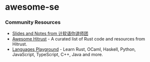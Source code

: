 # awesome-se

### Community Resources

- [Slides and Notes from 计软语你讲师团](https://github.com/HIT-SE/slides-notes)
- [Awesome Hitrust](https://github.com/h1trust/awesome-hit-rust) - A curated list of Rust code and resources from Hitrust. 
- [Languages Playground](https://github.com/raptazure/playground) - Learn Rust, OCaml, Haskell, Python, JavaScript, TypeScript, C++, Java and more.
